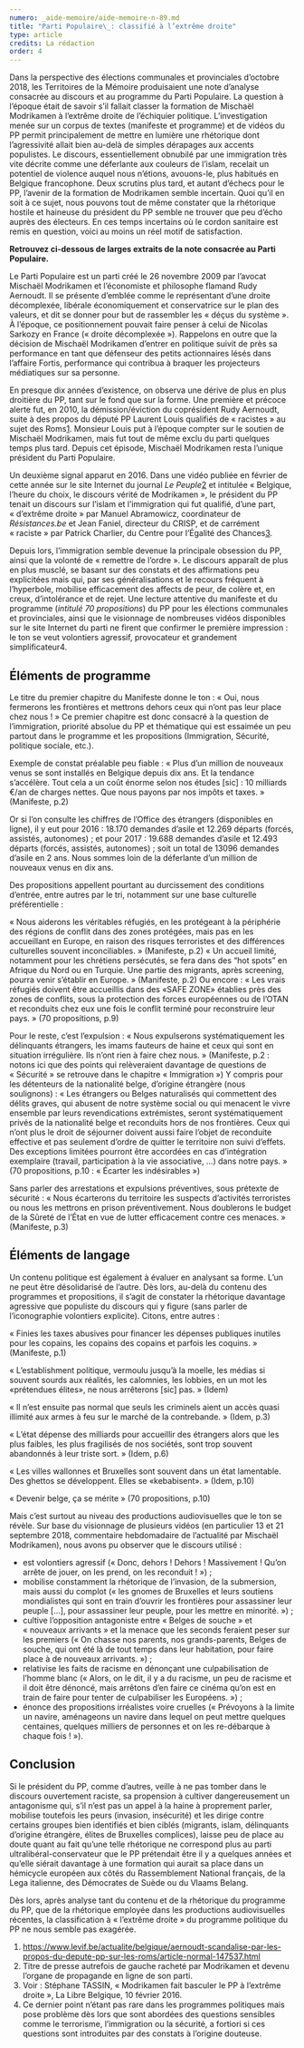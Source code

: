 ```yaml
---
numero: _aide-memoire/aide-memoire-n-89.md
title: "Parti Populaire\_: classifié à l’extrême droite"
type: article
credits: La rédaction
order: 4
---
```

Dans la perspective des élections communales et provinciales d’octobre 2018, les Territoires de la Mémoire produisaient une note d’analyse consacrée au discours et au programme du Parti Populaire. La question à l’époque était de savoir s’il fallait classer la formation de Mischaël Modrikamen à l’extrême droite de l’échiquier politique. L’investigation menée sur un corpus de textes (manifeste et programme) et de vidéos du PP permit principalement de mettre en lumière une rhétorique dont l’agressivité allait bien au-delà de simples dérapages aux accents populistes. Le discours, essentiellement obnubilé par une immigration très vite décrite comme une déferlante aux couleurs de l’islam, recelait un potentiel de violence auquel nous n’étions, avouons-le, plus habitués en Belgique francophone. Deux scrutins plus tard, et autant d’échecs pour le PP, l’avenir de la formation de Modrikamen semble incertain. Quoi qu’il en soit à ce sujet, nous pouvons tout de même constater que la rhétorique hostile et haineuse du président du PP semble ne trouver que peu d’écho auprès des électeurs. En ces temps incertains où le cordon sanitaire est remis en question, voici au moins un réel motif de satisfaction.

**Retrouvez ci-dessous de larges extraits de la note consacrée au Parti Populaire.**

Le Parti Populaire est un parti créé le 26 novembre 2009 par l’avocat Mischaël Modrikamen et l’économiste et philosophe flamand Rudy Aernoudt. Il se présente d’emblée comme le représentant d’une droite décomplexée, libérale économiquement et conservatrice sur le plan des valeurs, et dit se donner pour but de rassembler les « déçus du système ». À l’époque, ce positionnement pouvait faire penser à celui de Nicolas Sarkozy en France (« droite décomplexée »). Rappelons en outre que la décision de Mischaël Modrikamen d’entrer en politique suivit de près sa performance en tant que défenseur des petits actionnaires lésés dans l’affaire Fortis, performance qui contribua à braquer les projecteurs médiatiques sur sa personne.

En presque dix années d’existence, on observa une dérive de plus en plus droitière du PP, tant sur le fond que sur la forme. Une première et précoce alerte fut, en 2010, la démission/éviction du coprésident Rudy Aernoudt, suite à des propos du député PP Laurent Louis qualifiés de « racistes » au sujet des Roms[1](#footnote-1). Monsieur Louis put à l’époque compter sur le soutien de Mischaël Modrikamen, mais fut tout de même exclu du parti quelques temps plus tard. Depuis cet épisode, Mischaël Modrikamen resta l’unique président du Parti Populaire.

Un deuxième signal apparut en 2016. Dans une vidéo publiée en février de cette année sur le site Internet du journal _Le Peuple_[2](#footnote-2) et intitulée « Belgique, l’heure du choix, le discours vérité de Modrikamen », le président du PP tenait un discours sur l’islam et l’immigration qui fut qualifié, d’une part, « d’extrême droite » par Manuel Abramowicz, coordinateur de _Résistances.be_ et Jean Faniel, directeur du CRISP, et de carrément « raciste » par Patrick Charlier, du Centre pour l’Égalité des Chances[3](#footnote-3).

Depuis lors, l’immigration semble devenue la principale obsession du PP, ainsi que la volonté de « remettre de l’ordre ». Le discours apparaît de plus en plus musclé, se basant sur des constats et des affirmations peu explicitées mais qui, par ses généralisations et le recours fréquent à l’hyperbole, mobilise efficacement des affects de peur, de colère et, en creux, d’intolérance et de rejet. Une lecture attentive du manifeste et du programme (_intitulé 70 propositions_) du PP pour les élections communales et provinciales, ainsi que le visionnage de nombreuses vidéos disponibles sur le site Internet du parti ne firent que confirmer le première impression : le ton se veut volontiers agressif, provocateur et grandement simplificateur4.

## Éléments de programme

Le titre du premier chapitre du Manifeste donne le ton : « Oui, nous fermerons les frontières et mettrons dehors ceux qui n’ont pas leur place chez nous ! » Ce premier chapitre est donc consacré à la question de l’immigration, priorité absolue du PP et thématique qui est essaimée un peu partout dans le programme et les propositions (Immigration, Sécurité, politique sociale, etc.).

Exemple de constat préalable peu fiable : « Plus d’un million de nouveaux venus se sont installés en Belgique depuis dix ans. Et la tendance s’accélère. Tout cela a un coût énorme selon nos études \[sic] : 10 milliards €/an de charges nettes. Que nous payons par nos impôts et taxes. » (Manifeste, p.2)

Or si l’on consulte les chiffres de l’Office des étrangers (disponibles en ligne), il y eut pour 2016 : 18.170 demandes d’asile et 12.269 départs (forcés, assistés, autonomes) ; et pour 2017 : 19.688 demandes d’asile et 12.493 départs (forcés, assistés, autonomes) ; soit un total de 13096 demandes d’asile en 2 ans. Nous sommes loin de la déferlante d’un million de nouveaux venus en dix ans. 

Des propositions appellent pourtant au durcissement des conditions d’entrée, entre autres par le tri, notamment sur une base culturelle préférentielle : 

« Nous aiderons les véritables réfugiés, en les protégeant à la périphérie des régions de conflit dans des zones protégées, mais pas en les accueillant en Europe, en raison des risques terroristes et des différences culturelles souvent inconciliables. » (Manifeste, p.2) « Un accueil limité, notamment pour les chrétiens persécutés, se fera dans des “hot spots” en Afrique du Nord ou en Turquie. Une partie des migrants, après screening, pourra venir s’établir en Europe. » (Manifeste, p.2) Ou encore : « Les vrais réfugiés doivent être accueillis dans des «SAFE ZONE» établies près des zones de conflits, sous la protection des forces européennes ou de l’OTAN et reconduits chez eux une fois le conflit terminé pour reconstruire leur pays. » (70 propositions, p.9)

Pour le reste, c’est l’expulsion : « Nous expulserons systématiquement les délinquants étrangers, les imams fauteurs de haine et ceux qui sont en situation irrégulière. Ils n’ont rien à faire chez nous. » (Manifeste, p.2 : notons ici que des points qui relèveraient davantage de questions de « Sécurité » se retrouve dans le chapitre « Immigration ») Y compris pour les détenteurs de la nationalité belge, d’origine étrangère (nous soulignons) : « Les étrangers ou Belges naturalisés qui commettent des délits graves, qui abusent de notre système social ou qui menacent le vivre ensemble par leurs revendications extrémistes, seront systématiquement privés de la nationalité belge et reconduits hors de nos frontières. Ceux qui n’ont plus le droit de séjourner doivent aussi faire l’objet de reconduite effective et pas seulement d’ordre de quitter le territoire non suivi d’effets. Des exceptions limitées pourront être accordées en cas d’intégration exemplaire (travail, participation à la vie associative, …) dans notre pays. » (70 propositions, p.10 : « Écarter les indésirables »)

Sans parler des arrestations et expulsions préventives, sous prétexte de sécurité : « Nous écarterons du territoire les suspects d’activités terroristes ou nous les mettrons en prison préventivement. Nous doublerons le budget de la Sûreté de l’État en vue de lutter efficacement contre ces menaces. » (Manifeste, p.3)

## Éléments de langage

Un contenu politique est également à évaluer en analysant sa forme. L’un ne peut être désolidarisé de l’autre. Dès lors, au-delà du contenu des programmes et propositions, il s’agit de constater la rhétorique davantage agressive que populiste du discours qui y figure (sans parler de l’iconographie volontiers explicite). Citons, entre autres :

« Finies les taxes abusives pour financer les dépenses publiques inutiles pour les copains, les copains des copains et parfois les coquins. » (Manifeste, p.1)

« L’establishment politique, vermoulu jusqu’à la moelle, les médias si souvent sourds aux réalités, les calomnies, les lobbies, en un mot les «prétendues élites», ne nous arrêterons \[sic] pas. » (Idem)

« Il n’est ensuite pas normal que seuls les criminels aient un accès quasi illimité aux armes à feu sur le marché de la contrebande. » (Idem, p.3)

« L’état dépense des milliards pour accueillir des étrangers alors que les plus faibles, les plus fragilisés de nos sociétés, sont trop souvent abandonnés à leur triste sort. » (Idem, p.6)

« Les villes wallonnes et Bruxelles sont souvent dans un état lamentable. Des ghettos se développent. Elles se «kebabisent». » (Idem, p.10)

 « Devenir belge, ça se mérite » (70 propositions, p.10)

Mais c’est surtout au niveau des productions audiovisuelles que le ton se révèle. Sur base du visionnage de plusieurs vidéos (en particulier 13 et 21 septembre 2018, commentaire hebdomadaire de l’actualité par Mischaël Modrikamen), nous avons pu observer que le discours utilisé : 

* est volontiers agressif (« Donc, dehors ! Dehors ! Massivement ! Qu’on arrête de jouer, on les prend, on les reconduit ! ») ;
* mobilise constamment la rhétorique de l’invasion, de la submersion, mais aussi du complot (« les gnomes de Bruxelles et leurs soutiens mondialistes qui sont en train d’ouvrir les frontières pour assassiner leur peuple \[…], pour assassiner leur peuple, pour les mettre en minorité. ») ;  
* cultive l’opposition antagoniste entre « Belges de souche » et « nouveaux arrivants » et la menace que les seconds feraient peser sur les premiers (« On chasse nos parents, nos grands-parents, Belges de souche, qui ont été là de tout temps dans leur habitation, pour faire place à de nouveaux arrivants. ») ; 
* relativise les faits de racisme en dénonçant une culpabilisation de l’homme blanc (« Alors, on le dit, il y a du racisme, un peu de racisme et il doit être dénoncé, mais arrêtons d’en faire ce cinéma qu’on est en train de faire pour tenter de culpabiliser les Européens. ») ;
* énonce des propositions irréalistes voire cruelles (« Prévoyons à la limite un navire, aménageons un navire dans lequel on peut mettre quelques centaines, quelques milliers de personnes et on les re-débarque à chaque fois ! »).

## Conclusion

Si le président du PP, comme d’autres, veille à ne pas tomber dans le discours ouvertement raciste, sa propension à cultiver dangereusement un antagonisme qui, s’il n’est pas un appel à la haine à proprement parler, mobilise toutefois les peurs (invasion, insécurité) et les dirige contre certains groupes bien identifiés et bien ciblés (migrants, islam, délinquants d’origine étrangère, élites de Bruxelles complices), laisse peu de place au doute quant au fait qu’une telle rhétorique ne correspond plus au parti ultralibéral-conservateur que le PP prétendait être il y a quelques années et qu’elle siérait davantage à une formation qui aurait sa place dans un hémicycle européen aux côtés du Rassemblement National français, de la Lega italienne, des Démocrates de Suède ou du Vlaams Belang.

Dès lors, après analyse tant du contenu et de la rhétorique du programme du PP, que de la rhétorique employée dans les productions audiovisuelles récentes, la classification à « l’extrême droite » du programme politique du PP ne nous semble pas exagérée.

1. <https://www.levif.be/actualite/belgique/aernoudt-scandalise-par-les-propos-du-depute-pp-sur-les-roms/article-normal-147537.html>
2. Titre de presse autrefois de gauche racheté par Modrikamen et devenu l’organe de propagande en ligne de son parti.
3. Voir : Stéphane TASSIN, « Modrikamen fait basculer le PP à l’extrême droite », La Libre Belgique, 10 février 2016.
4. Ce dernier point n’étant pas rare dans les programmes politiques mais pose problème dès lors que sont abordées des questions sensibles comme le terrorisme, l’immigration ou la sécurité, a fortiori si ces questions sont introduites par des constats à l’origine douteuse.
